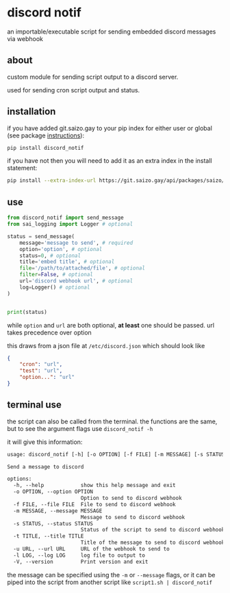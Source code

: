 # discord notif

an importable/executable script for sending embedded discord messages via webhook

## about

custom module for sending script output to a discord server.

used for sending cron script output and status.

## installation

if you have added git.saizo.gay to your pip index for either user or global (see package [instructions](https://git.saizo.gay/saizo/-/packages/pypi/discord-notif/)):

```bash
pip install discord_notif
```

if you have not then you will need to add it as an extra index in the install statement:

```bash
pip install --extra-index-url https://git.saizo.gay/api/packages/saizo/pypi/simple/ discord_notif
```

## use

```python
from discord_notif import send_message
from sai_logging import Logger # optional

status = send_message(
    message='message to send', # required
    option='option', # optional
    status=0, # optional
    title='embed title', # optional
    file='/path/to/attached/file', # optional
    filter=False, # optional
    url='discord webhook url', # optional
    log=Logger() # optional
)


print(status)
```

while `option` and `url` are both optional, **at least** one should be passed. url takes precedence over option

this draws from a json file at `/etc/discord.json` which should look like

```json
{
    "cron": "url",
    "test": "url",
    "option...": "url"
}
```

## terminal use

the script can also be called from the terminal. the functions are the same, but to see the argument flags use `discord_notif -h`

it will give this information:

```txt
usage: discord_notif [-h] [-o OPTION] [-f FILE] [-m MESSAGE] [-s STATUS] [-t TITLE] [-u URL] [-l LOG] [-V]

Send a message to discord

options:
  -h, --help            show this help message and exit
  -o OPTION, --option OPTION
                        Option to send to discord webhook
  -f FILE, --file FILE  File to send to discord webhook
  -m MESSAGE, --message MESSAGE
                        Message to send to discord webhook
  -s STATUS, --status STATUS
                        Status of the script to send to discord webhook
  -t TITLE, --title TITLE
                        Title of the message to send to discord webhook
  -u URL, --url URL     URL of the webhook to send to
  -l LOG, --log LOG     log file to output to
  -V, --version         Print version and exit
```

the message can be specified using the `-m` or `--message` flags, or it can be piped into the script from another script like `script1.sh | discord_notif`
